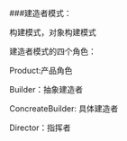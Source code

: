 ###建造者模式：

构建模式，对象构建模式

建造者模式的四个角色：

 Product:产品角色
 
 Builder：抽象建造者
 
 ConcreateBuilder: 具体建造者
 
 Director：指挥者
